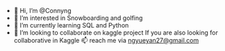 - 👋 Hi, I’m @Connyng
- 👀 I’m interested in Snowboarding and golfing 
- 🌱 I’m currently learning SQL and Python
- 💞️ I’m looking to collaborate on kaggle project
If you are also looking for collaborative in Kaggle 📫 reach me via ngyueyan27@gmail.com 

<!---
Connyng/Connyng is a ✨ special ✨ repository because its `README.md` (this file) appears on your GitHub profile.
You can click the Preview link to take a look at your changes.
--->
